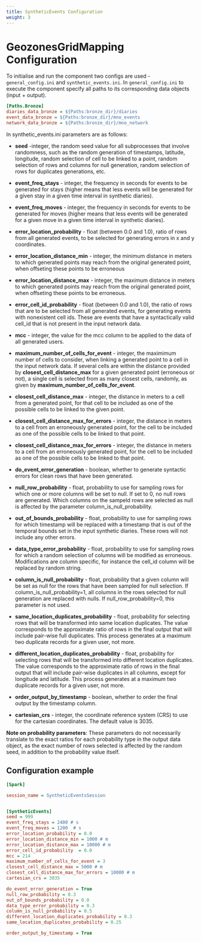 ```yaml
---
title: SyntheticEvents Configuration
weight: 3
---
```


# GeozonesGridMapping Configuration
To initialise and run the component two configs are used - `general_config.ini` and `synthetic_events.ini`. In `general_config.ini` to execute the component specify all paths to its corresponding data objects (input + output). 


```ini
[Paths.Bronze]
diaries_data_bronze = ${Paths:bronze_dir}/diaries
event_data_bronze = ${Paths:bronze_dir}/mno_events
network_data_bronze = ${Paths:bronze_dir}/mno_network
```

In synthetic_events.ini parameters are as follows: 

- **seed** -integer, the random seed value for all subprocesses that involve randomness, such as the random generation of timestamps, latitude, longitude,  random selection of cell to be linked to a point, random selection of rows and columns for null generation, random selection of rows for duplicates generations, etc.

- **event_freq_stays** - integer, the frequency in seconds for events to be generated for stays (higher means that less events will be generated for a given stay in a given time interval in synthetic diaries).

- **event_freq_moves** - integer, the frequency in seconds for events to be generated for moves (higher means that less events will be generated for a given move in a given time interval in synthetic diaries).
  
- **error_location_probability** - float (between 0.0 and 1.0), ratio of rows from all generated events, to be selected for generating errors in x and y coordinates.

- **error_location_distance_min** - integer, the minimum distance in meters to which generated points may reach from the original generated point, when offseting these points to be erroneous

- **error_location_distance_max** - integer, the maximum distance in meters to which generated points may reach from the original generated point, when offseting these points to be erroneous.  

- **error_cell_id_probability** - float (between 0.0 and 1.0), the ratio of rows that are to be selected from all generated events, for generating events with nonexistent cell ids. These are events that have a syntactically valid cell_id that is not present in the input network data.

- **mcc** - integer, the value for the mcc column to be applied to the data of all generated users.

- **maximum_number_of_cells_for_event** - integer, the maximimum number of cells to consider, when linking a generated point to a cell in the input network data. If several cells are within the distance provided by **closest_cell_distance_max** for a given generated point (erroneous or not), a single cell is selected from as many closest cells, randomly, as given by **maximum_number_of_cells_for_event**.

- **closest_cell_distance_max** - integer, the distance in meters to a cell from a generated point, for that cell to be included as one of the possible cells to be linked to the given point.

- **closest_cell_distance_max_for_errors** - integer, the distance in meters to a cell from an erroneously generated point, for the cell to be included as one of the possible cells to be linked to that point.

- **closest_cell_distance_max_for_errors** - integer, the distance in meters to a cell from an erroneously generated point, for the cell to be included as one of the possible cells to be linked to that point.

- **do_event_error_generation** - boolean, whether to generate syntactic errors for clean rows that have been generated.

- **null_row_probability** - float, probability to use for sampling rows for which one or more columns will be set to null. If set to 0, no null rows are generated. Which columns on the sampeld rows are selected as null is affected by the parameter column_is_null_probability.

- **out_of_bounds_probability** - float, probability to use for sampling rows for which timestamp will be replaced with a timestamp that is out of the temporal bounds set in the input synthetic diaries. These rows will not include any other errors.

- **data_type_error_probability** - float, probability to use for sampling rows for which a random selection of columns will be modified as erroneous. Modifications are column specific, for instance the cell_id column will be replaced by random string. 

- **column_is_null_probability** - float, probability that a given column will be set as null for the rows that have been sampled for null selection. If column_is_null_probability=1, all columns in the rows selected for null generation are replaced with nulls. If null_row_probability=0, this parameter is not used.

- **same_location_duplicates_probability** - float, probability for selecting rows that will be transformed into same location duplicates. The value corresponds to the approximate ratio of rows in the final output that will include pair-wise full duplicates. This process generates at a maximum two duplicate records for a given user, not more.

- **different_location_duplicates_probability** - float, probability for selecting rows that will be transformed into different location duplicates. The value corresponds to the approximate ratio of rows in the final output that will include pair-wise duplicates in all columns, except for longitude and latitude. This process generates at a maximum two duplicate records for a given user, not more.

- **order_output_by_timestamp** - boolean, whether to order the final output by the timestamp column.

- **cartesian_crs** - integer, the coordinate reference system (CRS) to use for the cartesian coordinates. The default value is 3035.

**Note on probability parameters**: These parameters do not necessarily translate to the exact ratios for each probability type in the output data object, as the exact number of rows selected is affected by the random seed, in addition to the probability value itself.


## Configuration example

```ini
[Spark]

session_name = SyntheticEventsSession


[SyntheticEvents]
seed = 999
event_freq_stays = 2400 # s
event_freq_moves = 1200  # s
error_location_probability = 0.0
error_location_distance_min = 1000 # m
error_location_distance_max = 10000 # m
error_cell_id_probability  = 0.0
mcc = 214
maximum_number_of_cells_for_event = 3
closest_cell_distance_max = 5000 # m
closest_cell_distance_max_for_errors = 10000 # m
cartesian_crs = 3035

do_event_error_generation = True 
null_row_probability = 0.3 
out_of_bounds_probability = 0.0 
data_type_error_probability = 0.3 
column_is_null_probability = 0.5 
different_location_duplicates_probability = 0.3
same_location_duplicates_probability = 0.25

order_output_by_timestamp = True

```
